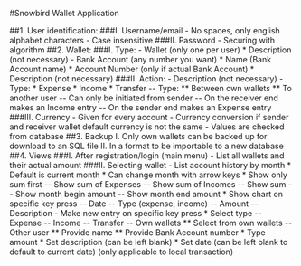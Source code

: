#Snowbird Wallet Application

##1. User identification: 
    ###I. Username/email
        - No spaces, only english alphabet characters
        - Case insensitive
    ###II. Password
        - Securing with algorithm
##2. Wallet:
    ###I. Type:
        - Wallet (only one per user)
            * Description (not necessary)
        - Bank Account (any number you want)
            * Name (Bank Account name)
            * Account Number (only if actual Bank Account)
            * Description (not necessary)
    ###II. Action:
        - Description (not necessary)
        - Type:
            * Expense
            * Income
            * Transfer
                -- Type:
                    ** Between own wallets
                    ** To another user
                -- Can only be initiated from sender
                -- On the receiver end makes an Income entry
                -- On the sender end makes an Expense entry
    ###III. Currency
        - Given for every account
        - Currency conversion if sender and receiver wallet default currency is not the same
        - Values are checked from database
##3. Backup
    I. Only own wallets can be backed up for download to an SQL file
    II. In a format to be importable to a new database
##4. Views
    ###I. After registration/login (main menu)
        - List all wallets and their actual amount
    ###II. Selecting wallet
        - List account history by month
            * Default is current month
            * Can change month with arrow keys
            * Show only sum first
                -- Show sum of Expenses
                -- Show sum of Incomes
                -- Show sum
                -- Show month begin amount
                -- Show month end amount
            * Show chart on specific key press
                -- Date
                -- Type (expense, income)
                -- Amount
                -- Description
        - Make new entry on specific key press
            * Select type
                -- Expense
                -- Income
                -- Transfer
                    -- Own wallets
                        ** Select from own wallets
                    -- Other user
                        ** Provide name
                        ** Provide Bank Account number
            * Type amount
            * Set description (can be left blank)
            * Set date (can be left blank to default to current date) (only applicable to local transaction)